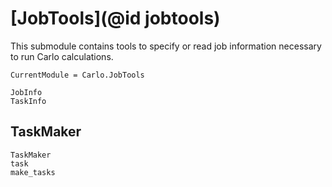 # [JobTools](@id jobtools)

This submodule contains tools to specify or read job information necessary to run Carlo calculations.

```@meta
CurrentModule = Carlo.JobTools
```

```@docs
JobInfo
TaskInfo
```
## TaskMaker
```@docs
TaskMaker
task
make_tasks
```